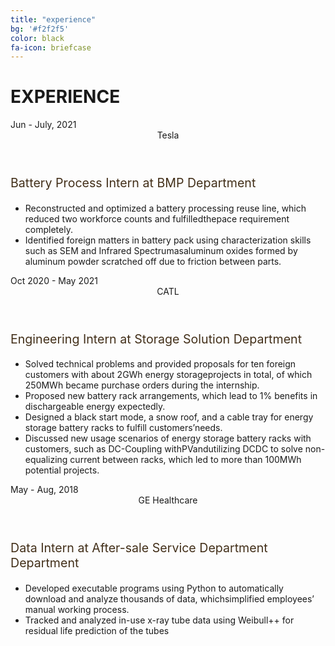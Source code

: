```yaml
---
title: "experience"
bg: '#f2f2f5'
color: black
fa-icon: briefcase
---
```


# EXPERIENCE
<div class="page">
  <div class="timeline">
    <div class="timeline__group">
      <span class="timeline__year time" aria-hidden="true">Jun - July, 2021</span>
      <div class="timeline__cards">
        <div class="timeline__card card">
          <header class="card__header">
            <time class="time">
            	Tesla	
	    </time>
          </header>
          <div class="card__content">
	    <p style="font-size:1.4em;color:#422F19;"> Battery Process Intern at BMP Department</p>
            <p><ul>
	    <li>Reconstructed and optimized a battery processing reuse line, which reduced two workforce counts and fulfilledthepace requirement completely.</li>
	    <li>Identified foreign matters in battery pack using characterization skills such as SEM and Infrared Spectrumasaluminum oxides formed by aluminum powder scratched off due to friction between parts.</li>
	    </ul></p>
          </div>
        </div>
      </div>
    </div>
    <div class="timeline__group">
      <span class="timeline__year time" aria-hidden="true">Oct 2020 - May 2021</span>
      <div class="timeline__cards">
        <div class="timeline__card card">
          <header class="card__header">
            <time class="time">
            	CATL
	    </time>
          </header>
          <div class="card__content">
	    <p style="font-size:1.4em;color:#422F19;"> Engineering Intern at Storage Solution Department</p>
            <p><ul>
	    <li>Solved technical problems and provided proposals for ten foreign customers with about 2GWh energy storageprojects in total, of which 250MWh became purchase orders during the internship.</li>
	    <li>Proposed new battery rack arrangements, which lead to 1% benefits in dischargeable energy expectedly.</li>
	    <li>Designed a black start mode, a snow roof, and a cable tray for energy storage battery racks to fulfill customers’needs.</li>
	    <li>Discussed new usage scenarios of energy storage battery racks with customers, such as DC-Coupling withPVandutilizing DCDC to solve non-equalizing current between racks, which led to more than 100MWh potential projects.</li>
	    </ul></p>
          </div>
        </div>
      </div>
    </div>
    <div class="timeline__group">
      <span class="timeline__year time" aria-hidden="true">May - Aug, 2018</span>
      <div class="timeline__cards">
        <div class="timeline__card card">
          <header class="card__header">
            <time class="time">
            	GE Healthcare
	    </time>          
          </header>
          <div class="card__content">
	    <p style="font-size:1.4em;color:#422F19;"> Data Intern at After-sale Service Department Department</p>
            <p><ul>
	    <li>Developed executable programs using Python to automatically download and analyze thousands of data, whichsimplified employees’ manual working process.</li>
	    <li>Tracked and analyzed in-use x-ray tube data using Weibull++ for residual life prediction of the tubes</li>
	    </ul></p>
          </div>
        </div>
      </div>
    </div>
  </div>
</div>

